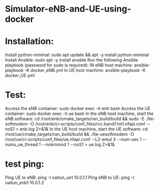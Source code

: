 # Simulator-eNB-and-UE-using-docker
# Installation:
Install python-minimal:
sudo apt update && apt -y install python-minimal
Install Ansible:
sudo apt -y install ansible
Run the following Ansible playbook (password for sudo is required):
IN eNB host machine:
ansible-playbook -K docker_eNB.yml
In UE host machine:
ansible-playbook -K docker_UE.yml
# Test:
Access the eNB container:
sudo docker exec -ti enb bash
Access the UE container:
sudo docker exec -ti ue bash
In the eNB host machine, start the eNB software:
cd /root/enb/cmake_targets/ran_build/build && sudo -E ./lte-softmodem -O /root/enb/ci-scripts/conf_files/rcc.band7.tm1.nfapi.conf --noS1 > enb.log 2>&1&
In the UE host machine, start the UE software:
cd /root/ue/cmake_targets/ran_build/build && ./lte-uesoftmodem -O /root/ue/ci-scripts/conf_files/ue.nfapi.conf --L2-emul 3 --num-ues 1 --nums_ue_thread 1 --nokrnmod 1 --noS1 > ue.log 2>&1&
# test ping:
Ping UE to eNB:
ping -I oaitun_ue1 10.0.1.1
Ping eNB to UE:
ping -I oaitun_enb1 10.0.1.2
